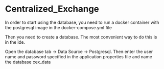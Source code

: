 # Centralized_Exchange
In order to start using the database, you need to run a docker container with the postgresql image in the docker-compose.yml file

Then you need to create a database. The most convenient way to do this is in the ide.

Open the database tab -> Data Source -> Postgresql. Then enter the user name and password specified in the application.properties file and name the database cex_data